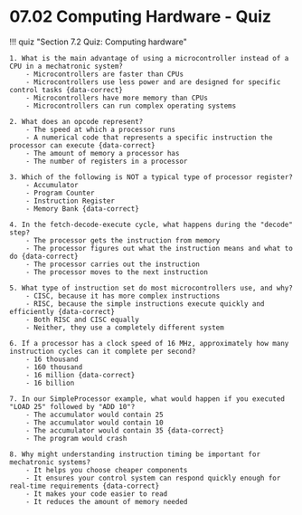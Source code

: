 # 07.02 Computing Hardware - Quiz

!!! quiz "Section 7.2 Quiz: Computing hardware"

    1. What is the main advantage of using a microcontroller instead of a CPU in a mechatronic system?
        - Microcontrollers are faster than CPUs
        - Microcontrollers use less power and are designed for specific control tasks {data-correct}
        - Microcontrollers have more memory than CPUs
        - Microcontrollers can run complex operating systems

    2. What does an opcode represent?
        - The speed at which a processor runs
        - A numerical code that represents a specific instruction the processor can execute {data-correct}
        - The amount of memory a processor has
        - The number of registers in a processor

    3. Which of the following is NOT a typical type of processor register?
        - Accumulator
        - Program Counter
        - Instruction Register
        - Memory Bank {data-correct}

    4. In the fetch-decode-execute cycle, what happens during the "decode" step?
        - The processor gets the instruction from memory
        - The processor figures out what the instruction means and what to do {data-correct}
        - The processor carries out the instruction
        - The processor moves to the next instruction

    5. What type of instruction set do most microcontrollers use, and why?
        - CISC, because it has more complex instructions
        - RISC, because the simple instructions execute quickly and efficiently {data-correct}
        - Both RISC and CISC equally
        - Neither, they use a completely different system

    6. If a processor has a clock speed of 16 MHz, approximately how many instruction cycles can it complete per second?
        - 16 thousand
        - 160 thousand  
        - 16 million {data-correct}
        - 16 billion

    7. In our SimpleProcessor example, what would happen if you executed "LOAD 25" followed by "ADD 10"?
        - The accumulator would contain 25
        - The accumulator would contain 10
        - The accumulator would contain 35 {data-correct}
        - The program would crash

    8. Why might understanding instruction timing be important for mechatronic systems?
        - It helps you choose cheaper components
        - It ensures your control system can respond quickly enough for real-time requirements {data-correct}
        - It makes your code easier to read
        - It reduces the amount of memory needed

